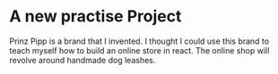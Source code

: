 # A new practise Project

Prinz Pipp is a brand that I invented. I thought I could use this brand to teach myself how to build an online store in react. The online shop will revolve around handmade dog leashes.
